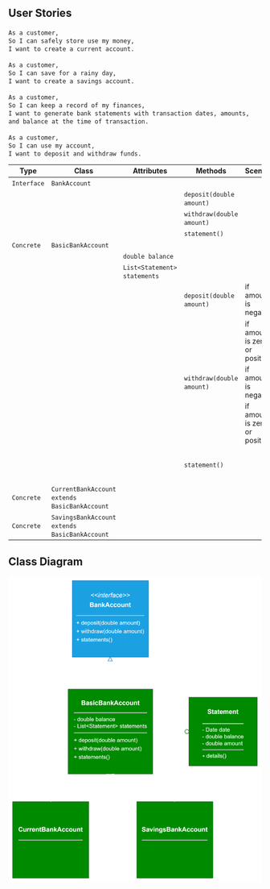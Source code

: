 ## User Stories

```
As a customer,
So I can safely store use my money,
I want to create a current account.

As a customer,
So I can save for a rainy day,
I want to create a savings account.

As a customer,
So I can keep a record of my finances,
I want to generate bank statements with transaction dates, amounts, and balance at the time of transaction.

As a customer,
So I can use my account,
I want to deposit and withdraw funds.
```

| Type        | Class                                         | Attributes                   | Methods                   | Scenario                      | Results                                          |
|-------------|-----------------------------------------------|------------------------------|---------------------------|-------------------------------|--------------------------------------------------|
| `Interface` | `BankAccount`                                 |                              |                           |                               |                                                  |
|             |                                               |                              | `deposit(double amount)`  |                               |                                                  |
|             |                                               |                              | `withdraw(double amount)` |                               |                                                  |
|             |                                               |                              | `statement()`             |                               |                                                  |
| `Concrete`  | `BasicBankAccount`                            |                              |                           |                               |                                                  |
|             |                                               | `double balance`             |                           |                               |                                                  |
|             |                                               | `List<Statement> statements` |                           |                               |                                                  |
|             |                                               |                              | `deposit(double amount)`  | if amount is negative         | print message and return balance                 |
|             |                                               |                              |                           | if amount is zero or positive | return new balance                               |
|             |                                               |                              | `withdraw(double amount)` | if amount is negative         | print message and return balance                 |
|             |                                               |                              |                           | if amount is zero or positive | return new balance                               |
|             |                                               |                              | `statement()`             |                               | return a String representation of the statements |
| `Concrete`  | `CurrentBankAccount extends BasicBankAccount` |                              |                           |                               |                                                  |
| `Concrete`  | `SavingsBankAccount extends BasicBankAccount` |                              |                           |                               |                                                  |

## Class Diagram
![](.\core-diagram.png)